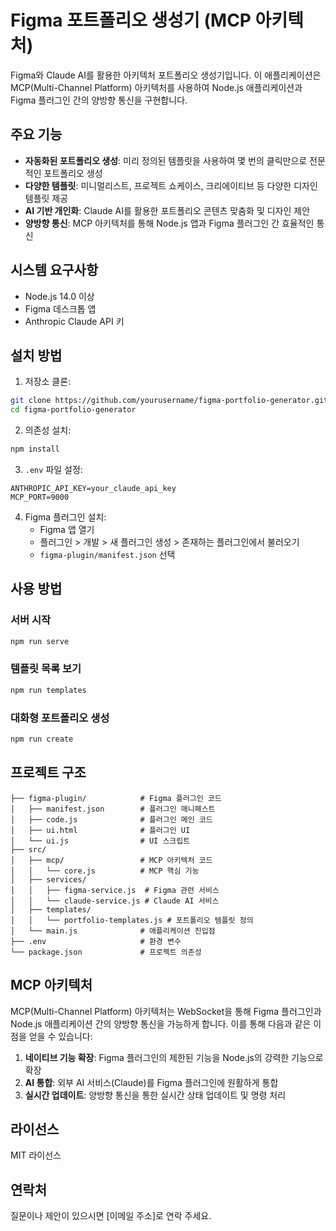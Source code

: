 # Figma 포트폴리오 생성기 (MCP 아키텍처)

Figma와 Claude AI를 활용한 아키텍처 포트폴리오 생성기입니다. 이 애플리케이션은 MCP(Multi-Channel Platform) 아키텍처를 사용하여 Node.js 애플리케이션과 Figma 플러그인 간의 양방향 통신을 구현합니다.

## 주요 기능

- **자동화된 포트폴리오 생성**: 미리 정의된 템플릿을 사용하여 몇 번의 클릭만으로 전문적인 포트폴리오 생성
- **다양한 템플릿**: 미니멀리스트, 프로젝트 쇼케이스, 크리에이티브 등 다양한 디자인 템플릿 제공
- **AI 기반 개인화**: Claude AI를 활용한 포트폴리오 콘텐츠 맞춤화 및 디자인 제안
- **양방향 통신**: MCP 아키텍처를 통해 Node.js 앱과 Figma 플러그인 간 효율적인 통신

## 시스템 요구사항

- Node.js 14.0 이상
- Figma 데스크톱 앱
- Anthropic Claude API 키

## 설치 방법

1. 저장소 클론:

```bash
git clone https://github.com/yourusername/figma-portfolio-generator.git
cd figma-portfolio-generator
```

2. 의존성 설치:

```bash
npm install
```

3. `.env` 파일 설정:

```
ANTHROPIC_API_KEY=your_claude_api_key
MCP_PORT=9000
```

4. Figma 플러그인 설치:
   - Figma 앱 열기
   - 플러그인 > 개발 > 새 플러그인 생성 > 존재하는 플러그인에서 불러오기
   - `figma-plugin/manifest.json` 선택

## 사용 방법

### 서버 시작

```bash
npm run serve
```

### 템플릿 목록 보기

```bash
npm run templates
```

### 대화형 포트폴리오 생성

```bash
npm run create
```

## 프로젝트 구조

```
├── figma-plugin/            # Figma 플러그인 코드
│   ├── manifest.json        # 플러그인 매니페스트
│   ├── code.js              # 플러그인 메인 코드
│   ├── ui.html              # 플러그인 UI
│   └── ui.js                # UI 스크립트
├── src/
│   ├── mcp/                 # MCP 아키텍처 코드
│   │   └── core.js          # MCP 핵심 기능
│   ├── services/
│   │   ├── figma-service.js  # Figma 관련 서비스
│   │   └── claude-service.js # Claude AI 서비스
│   ├── templates/
│   │   └── portfolio-templates.js # 포트폴리오 템플릿 정의
│   └── main.js              # 애플리케이션 진입점
├── .env                     # 환경 변수
└── package.json             # 프로젝트 의존성
```

## MCP 아키텍처

MCP(Multi-Channel Platform) 아키텍처는 WebSocket을 통해 Figma 플러그인과 Node.js 애플리케이션 간의 양방향 통신을 가능하게 합니다. 이를 통해 다음과 같은 이점을 얻을 수 있습니다:

1. **네이티브 기능 확장**: Figma 플러그인의 제한된 기능을 Node.js의 강력한 기능으로 확장
2. **AI 통합**: 외부 AI 서비스(Claude)를 Figma 플러그인에 원활하게 통합
3. **실시간 업데이트**: 양방향 통신을 통한 실시간 상태 업데이트 및 명령 처리

## 라이선스

MIT 라이선스

## 연락처

질문이나 제안이 있으시면 [이메일 주소]로 연락 주세요.

